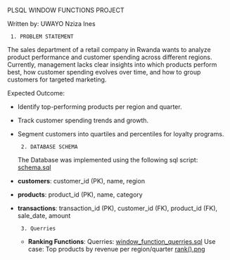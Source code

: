PLSQL WINDOW FUNCTIONS PROJECT

Written by: UWAYO Nziza Ines

     1. PROBLEM STATEMENT
The sales department of a retail company in Rwanda wants to analyze product performance and customer spending across different regions.  
Currently, management lacks clear insights into which products perform best, how customer spending evolves over time, and how to group customers for targeted marketing.  

Expected Outcome:
- Identify top-performing products per region and quarter.
- Track customer spending trends and growth.
- Segment customers into quartiles and percentiles for loyalty programs.

       2. DATABASE SCHEMA
  The Database was implemented using the following sql script: [schema.sql](scripts/schema.sql)
  
- **customers**: customer_id (PK), name, region  
- **products**: product_id (PK), name, category  
- **transactions**: transaction_id (PK), customer_id (FK), product_id (FK), sale_date, amount

       3. Querries
  - **Ranking Functions**:
       Querries: [window_function_querries.sql](scripts/schema.sql)
       Use case: Top products by revenue per region/quarter
        [rank().png](screenshots/rank().png)

  

  
    
